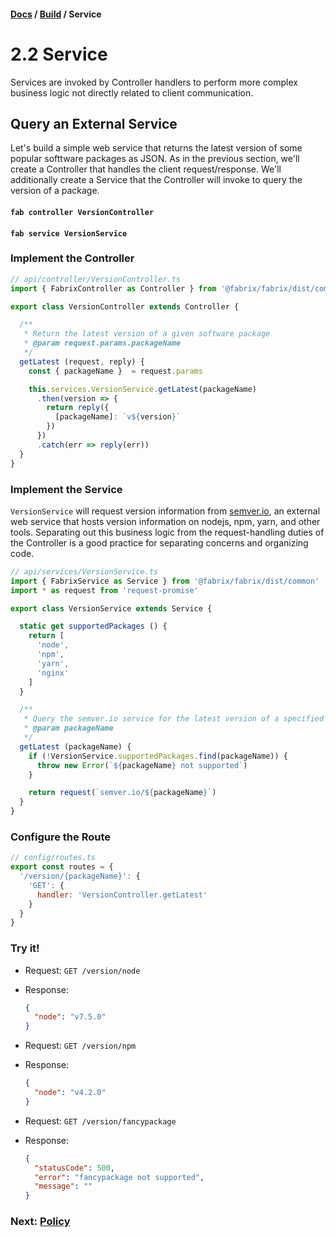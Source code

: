 #### [Docs](../index.md) / [Build](./index.md) / Service

# 2.2 Service

Services are invoked by Controller handlers to perform more complex business logic not directly related to client communication.

## Query an External Service

Let's build a simple web service that returns the latest version of some popular softtware packages as JSON. As in the previous section, we'll create a Controller that handles the client request/response. We'll additionally create a Service that the Controller will invoke to query the version of a package.

#### `fab controller VersionController`
#### `fab service VersionService`

### Implement the Controller

```js
// api/controller/VersionController.ts
import { FabrixController as Controller } from '@fabrix/fabrix/dist/common'

export class VersionController extends Controller {

  /**
   * Return the latest version of a given software package
   * @param request.params.packageName
   */
  getLatest (request, reply) {
    const { packageName }  = request.params

    this.services.VersionService.getLatest(packageName)
      .then(version => {
        return reply({
          [packageName]: `v${version}`
        })
      })
      .catch(err => reply(err))
  }
}
```

### Implement the Service

`VersionService` will request version information from [semver.io](http://semver.io), an external web service that hosts version information on nodejs, npm, yarn, and other tools. Separating out this business logic from the request-handling duties of the Controller is a good practice for separating concerns and organizing code.

```js
// api/services/VersionService.ts
import { FabrixService as Service } from '@fabrix/fabrix/dist/common'
import * as request from 'request-promise'

export class VersionService extends Service {

  static get supportedPackages () {
    return [
      'node',
      'npm',
      'yarn',
      'nginx'
    ]
  }

  /**
   * Query the semver.io service for the latest version of a specified package name
   * @param packageName
   */
  getLatest (packageName) {
    if (!VersionService.supportedPackages.find(packageName)) {
      throw new Error(`${packageName} not supported`)
    }

    return request(`semver.io/${packageName}`)
  }
}
```

### Configure the Route

```js
// config/routes.ts
export const routes = {
  '/version/{packageName}': {
    'GET': {
      handler: 'VersionController.getLatest'
    }
  }
}
```

### Try it!

- Request: `GET /version/node`
- Response: 
  ```json
  {
    "node": "v7.5.0"
  }
  ```

- Request: `GET /version/npm`
- Response: 
  ```json
  {
    "node": "v4.2.0"
  }
  ```

- Request: `GET /version/fancypackage`
- Response: 
  ```json
  {
    "statusCode": 500,
    "error": "fancypackage not supported",
    "message": ""
  }
  ```

### Next: [Policy](./policy.md)
